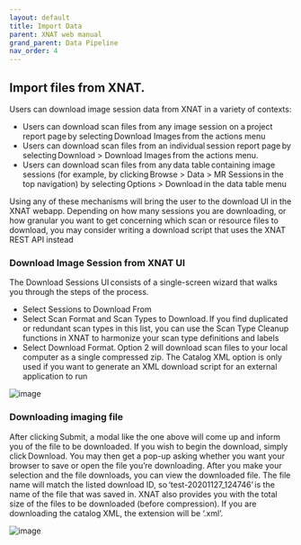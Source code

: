 ```yaml
---
layout: default
title: Import Data
parent: XNAT web manual
grand_parent: Data Pipeline
nav_order: 4
---
```


## Import files from XNAT.
Users can download image session data from XNAT in a variety of contexts: 
- Users can download scan files from any image session on a project report page by selecting Download Images from the actions menu 
- Users can download scan files from an individual session report page by selecting Download > Download Images from the actions menu. 
- Users can download scan files from any data table containing image sessions (for example, by clicking Browse > Data > MR Sessions in the top navigation) by selecting Options > Download in the data table menu 

 Using any of these mechanisms will bring the user to the download UI in the XNAT webapp. Depending on how many sessions you are downloading, 
 or how granular you want to get concerning which scan or resource files to download, you may consider writing a download script that uses the 
 XNAT REST API instead 
 
### Download Image Session from XNAT UI
The Download Sessions UI consists of a single-screen wizard that walks you through the steps of the process. 
- Select Sessions to Download From 
- Select Scan Format and Scan Types to Download. If you find duplicated or redundant scan types in this list, you can use the Scan Type Cleanup functions in XNAT to harmonize your scan type definitions and labels 
- Select Download Format. Option 2 will download scan files to your local computer as a single compressed zip. The Catalog XML option is only used if you want to generate an XML download script for an external application to run 

![image](https://user-images.githubusercontent.com/40626584/200135564-25bf54e9-9344-424d-82e1-e431de5fcb4a.png)

### Downloading imaging file
After clicking Submit, a modal like the one above will come up and inform you of the file to be downloaded. 
If you wish to begin the download, simply click Download. You may then get a pop-up asking whether 
you want your browser to save or open the file you’re downloading. After you make your selection and the file downloads, 
you can view the downloaded file. The file name will match the listed download ID, so ‘test-20201127_124746’ is the name of the file that was saved in. 
XNAT also provides you with the total size of the files to be downloaded (before compression). 
If you are downloading the catalog XML, the extension will be ‘.xml’. 

![image](https://user-images.githubusercontent.com/40626584/200135673-9d2057e4-70be-4f01-8a81-490dcbe038e2.png)


